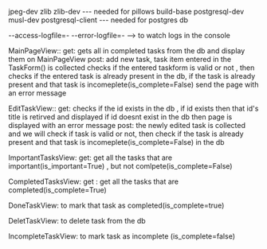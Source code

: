 jpeg-dev zlib zlib-dev                               --- needed for pillows
build-base postgresql-dev musl-dev  postgresql-client --- needed for postgres db

--access-logfile=- --error-logfile=- --> to watch logs in the console

MainPageView::
get:    gets all in completed tasks from the db and display them on MainPageView
post:   add new task, task item entered in the TaskForm() is collected 
        checks if the entered taskform is valid or not , then checks if the entered task is already
        present in the db, if the task is already present and that task is incomeplete(is_complete=False)
        send the page with an error message

EditTaskView::
get:   checks if the id exists in the db , if id exists then that id's title is retirved and displayed
        if id doesnt exist in the db then page is displayed with an error message
post:  the newly edited task is collected and we will check if task is valid or not, then check if the
        task is already present and that task is incomeplete(is_complete=False) in the db


ImportantTasksView:
get:  get all the tasks that are important(is_important=True) , but not comlpete(is_complete=False)


CompletedTasksView:
get : get all the tasks that are completed(is_complete=True)

DoneTaskView:
to mark that task as completed(is_complete=true)


DeletTaskView:
to delete task from the db

IncompleteTaskView:
to mark task as incomplete (is_complete=false)

